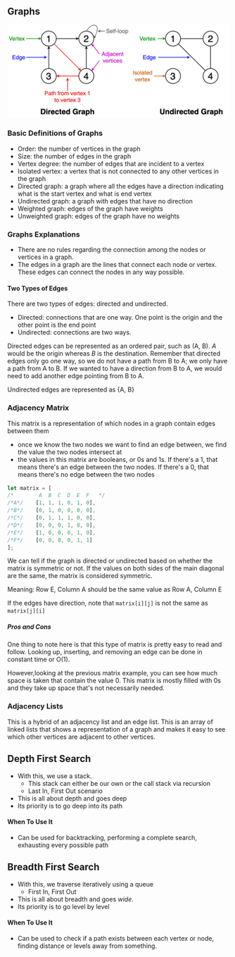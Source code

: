 ## Graphs

![Graphs](../images/graphs.png)

### Basic Definitions of Graphs
- Order: the number of vertices in the graph
- Size: the number of edges in the graph
- Vertex degree: the number of edges that are incident to a vertex
- Isolated vertex: a vertex that is not connected to any other vertices in the graph
- Directed graph: a graph where all the edges have a direction indicating what is the start vertex and what is end vertex
- Undirected graph: a graph with edges that have no direction
- Weighted graph: edges of the graph have weights
- Unweighted graph: edges of the graph have no weights

### Graphs Explanations
- There are no rules regarding the connection among the nodes or vertices in a graph.
- The edges in a graph are the lines that connect each node or vertex. These edges can connect the nodes in any way possible.

#### Two Types of Edges
There are two types of edges: directed and undirected.
- Directed: connections that are one way. One point is the origin and the other point is the end point
- Undirected: connections are two ways.

Directed edges can be represented as an ordered pair, such as (A, B). *A* would be the origin whereas *B* is the destination. Remember that directed edges only go one way, so we do not have a path from B to A; we only have a path from A to B. If we wanted to have a direction from B to A, we would need to add another edge pointing from B to A.

Undirected edges are represented as {A, B}

### Adjacency Matrix
This matrix is a representation of which nodes in a graph contain edges between them
- once we know the two nodes we want to find an edge between, we find the value the two nodes intersect at
- the values in this matrix are booleans, or 0s and 1s. If there's a 1, that means there's an edge between the two nodes. If there's a 0, that means there's no edge between the two nodes

```javascript
let matrix = [
/*        A  B  C  D  E  F   */
/*A*/    [1, 1, 1, 0, 1, 0],
/*B*/    [0, 1, 0, 0, 0, 0],
/*C*/    [0, 1, 1, 1, 0, 0],
/*D*/    [0, 0, 0, 1, 0, 0],
/*E*/    [1, 0, 0, 0, 1, 0],
/*F*/    [0, 0, 0, 0, 1, 1]
];
```
We can tell if the graph is directed or undirected based on whether the matrix is symmetric or not.
If the values on both sides of the main diagonal are the same, the matrix is considered symmetric.

Meaning: Row E, Column A should be the same value as Row A, Column E

If the edges have direction, note that ```matrix[i][j]``` is not the same as ```matrix[j][i]```

##### Pros and Cons
One thing to note here is that this type of matrix is pretty easy to read and follow. Looking up, inserting, and removing an edge can be done in constant time or O(1).

However,looking at the previous matrix example, you can see how much space is taken that contain the value 0. This matrix is mostly filled with 0s and they take up space that's not necessarily needed.

### Adjacency Lists
This is a hybrid of an adjacency list and an edge list. This is an array of linked lists that shows a representation of a graph and makes it easy to see which other vertices are adjacent to other vertices.

## Depth First Search
- With this, we use a stack.
    - This stack can either be our own or the call stack via recursion
    - Last In, First Out scenario
- This is all about depth and goes deep
- Its priority is to go deep into its path

#### When To Use It
- Can be used for backtracking, performing a complete search, exhausting every possible path

## Breadth First Search
- With this, we traverse iteratively using a queue
    - First In, First Out
- This is all about breadth and goes *wide*.
- Its priority is to go level by level

#### When To Use It
- Can be used to check if a path exists between each vertex or node, finding distance or levels away from something.
